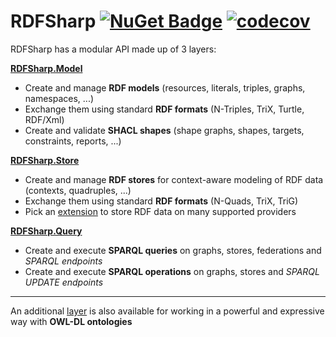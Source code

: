 # RDFSharp [![NuGet Badge](https://buildstats.info/nuget/RDFSharp)](https://www.nuget.org/packages/RDFSharp) [![codecov](https://codecov.io/gh/mdesalvo/RDFSharp/branch/master/graph/badge.svg?token=wtP1B77d3e)](https://codecov.io/gh/mdesalvo/RDFSharp)

RDFSharp has a modular API made up of 3 layers: 

<b><a href="https://github.com/mdesalvo/RDFSharp/releases/download/v3.3.1/RDFSharp.Model-3.3.1.pdf">RDFSharp.Model</a></b>
<ul>
    <li>Create and manage <b>RDF models</b> (resources, literals, triples, graphs, namespaces, ...)</li>
    <li>Exchange them using standard <b>RDF formats</b> (N-Triples, TriX, Turtle, RDF/Xml)</li>
    <li>Create and validate <b>SHACL shapes</b> (shape graphs, shapes, targets, constraints, reports, ...)</b></li>
</ul>

<b><a href="https://github.com/mdesalvo/RDFSharp/releases/download/v3.3.1/RDFSharp.Store-3.3.1.pdf">RDFSharp.Store</a></b>
<ul>
    <li>Create and manage <b>RDF stores</b> for context-aware modeling of RDF data (contexts, quadruples, ...)</li>
    <li>Exchange them using standard <b>RDF formats</b> (N-Quads, TriX, TriG)</li>
    <li>Pick an <a href="https://github.com/mdesalvo/RDFSharp.Extensions">extension</a> to store RDF data on many supported providers</li>
</ul>

<b><a href="https://github.com/mdesalvo/RDFSharp/releases/download/v3.3.1/RDFSharp.Query-3.3.1.pdf">RDFSharp.Query</a></b>
<ul>
    <li>Create and execute <b>SPARQL queries</b> on graphs, stores, federations and <i>SPARQL endpoints</i></li>
    <li>Create and execute <b>SPARQL operations</b> on graphs, stores and <i>SPARQL UPDATE endpoints</i></li>
</ul>

<hr/>
An additional <a href="https://github.com/mdesalvo/RDFSharp.Semantics">layer</a> is also available for working in a powerful and expressive way with <b>OWL-DL ontologies</b>
